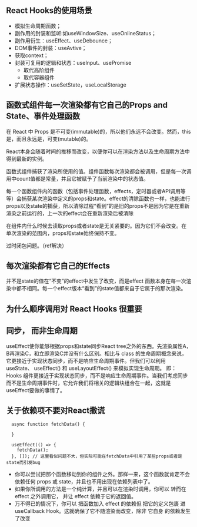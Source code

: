 ## React Hooks的使用场景

* 模拟生命周期函数；
* 副作用的封装和监听:如useWindowSize、useOnlineStatus；
* 副作用衍生：useEffect、useDebounce；
* DOM事件的封装：useAvtive；
* 获取context；
* 封装可复用的逻辑和状态：useInput、usePromise
    * 取代高阶组件
    * 取代容器组件
* 扩展状态操作：useSetState，useLocalStorage 

## 函数式组件每一次渲染都有它自己的Props and State、事件处理函数

在 React 中 Props 是不可变(immutable)的，所以他们永远不会改变。然而，this是，而且永远是，可变(mutable)的。

React本身会随着时间的推移而改变，以便你可以在渲染方法以及生命周期方法中得到最新的实例。

函数式组件捕获了渲染所使用的值。组件函数每次渲染都会被调用，但是每一次调用中count值都是常量，并且它被赋予了当前渲染中的状态值。

每一个函数组件内的函数（包括事件处理函数，effects，定时器或者API调用等等）会捕获某次渲染中定义的props和state。effect的清除函数也一样，也能进行props以及state的捕获，所以清除过程“看到”的是旧的props不是因为它是在重新渲染之前运行的，上一次的effect会在重新渲染后被清除

在组件内什么时候去读取props或者state是无关紧要的。因为它们不会改变。在单次渲染的范围内，props和state始终保持不变。

过时闭包问题。（ref解决）

## 每次渲染都有它自己的Effects
并不是state的值在“不变”的effect中发生了改变，而是effect 函数本身在每一次渲染中都不相同。每一个effect版本“看到”的state值都来自于它属于的那次渲染。

## 为什么顺序调用对 React Hooks 很重要

## 同步， 而非生命周期
useEffect使你能够根据props和state同步React tree之外的东西。先渲染属性A，B再渲染C，和立即渲染C并没有什么区别。相比与 class 的生命周期概念来说，它更接近于实现状态同步，而不是响应生命周期事件。但我们可以利用 useState、 useEffect() 和 useLayoutEffect() 来模拟实现生命周期。
即：Hooks 组件更接近于实现状态同步，而不是响应生命周期事件。当我们考虑同步而不是生命周期事件时，它允许我们将相关的逻辑块组合在一起，这就是useEffect要做的事情了。

## 关于依赖项不要对React撒谎
```
  async function fetchData() {
    
  }

  useEffect(() => {
    fetchData();
  }, []); // 这里看似问题不大，但实际可能在fetchData中引用了某些props或者是state而引发bug

```
* 你可以尝试把那个函数移动到你的组件之外。那样一来，这个函数就肯定不会依赖任何 props 或 state，并且也不用出现在依赖列表中了。
* 如果你所调用的方法是一个纯计算，并且可以在渲染时调用，你可以 转而在 effect 之外调用它， 并让 effect 依赖于它的返回值。
* 万不得已的情况下，你可以 把函数加入 effect 的依赖但 把它的定义包裹 进 useCallback Hook。这就确保了它不随渲染而改变，除非 它自身 的依赖发生了改变

